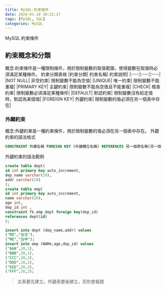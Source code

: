 ```yaml
---
title: MySQL-約束條件
date: 2024-01-18 10:21:17
tags: [MySQL, SQL]
categories: MySQL
---
```


MySQL 約束條件

<!-- more -->

## 約束概念和分類

概念:約束條件是一種限制條件，用於限制變數的取值範圍，使得變數在取值時必須滿足某種條件。
約束分類表格
|約束分類| 約束名稱| 約束說明|
|:---:|:---:|:---:|
|NOT NULL| 非空約束| 限制變數不能為空值|
|UNIQUE| 唯一約束| 限制變數不能重複|
|PRIMARY KEY| 主鍵約束| 限制變數不能為空值且不能重複|
|CHECK| 檢查約束| 限制變數必須滿足某種條件|
|DEFAULT| 默認約束| 限制變數沒有給定值時，默認為某個值|
|FOREIGN KEY| 外鍵約束| 限制變數的值必須在另一個表中存在|

### 外鍵約束

概念:外鍵約束是一種約束條件，用於限制變數的值必須在另一個表中存在。
外鍵約束的語法格式

```sql
CONSTRAINT 外鍵名稱 FOREIGN KEY (外鍵欄位名稱) REFERENCES 另一個表名稱(另一個表的欄位名稱)
```

外鍵約束的語法範例

```sql
create table dept(
id int primary key auto_increment,
dep_name varchar(20),
addr varchar(20)
);
create table emp(
id int primary key auto_increment,
name varchar(20),
age int,
dep_id int ,
constraint fk_emp_dept foreign key(dep_id)
references dept(id)
);

insert into dept (dep_name,addr) values
("RD","台北"),
("ME","台中");
insert into emp (NAMe,age,dep_id) values
("AAA",20,1),
("BBB",20,1),
("CCC",20,1),
("DDD",20,2),
("EEE",20,2),
("FFF",20,2);
```

> 主表要先建立，外鍵表要後建立，否則會報錯
